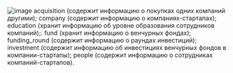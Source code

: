 ![image](https://user-images.githubusercontent.com/95098218/227959973-bfcb42c2-5543-4e7d-ae0d-e61578b4794c.png)
<dr> acquisition (cодержит информацию о покупках одних компаний другими);
<dr>company (cодержит информацию о компаниях-стартапах);
<dr>education (хранит информацию об уровне образования сотрудников компаний);.
<dr>fund (хранит информацию о венчурных фондах);
<dr>funding_round (содержит информацию о раундах инвестиций);
<dr>investment (cодержит информацию об инвестициях венчурных фондов в компании-стартапы);
<dr>people (cодержит информацию о сотрудниках компаний-стартапов).
